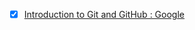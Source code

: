 - [X] [Introduction to Git and GitHub : Google ](https://www.coursera.org/learn/introduction-git-github)
